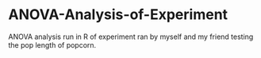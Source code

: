 # ANOVA-Analysis-of-Experiment
ANOVA analysis run in R of experiment ran by myself and my friend testing the pop length of popcorn.
